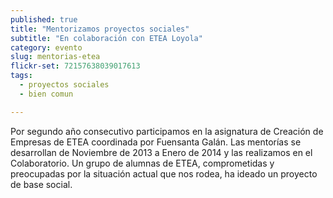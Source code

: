 ```yaml
---
published: true
title: "Mentorizamos proyectos sociales"
subtitle: "En colaboración con ETEA Loyola"
category: evento
slug: mentorias-etea
flickr-set: 72157638039017613
tags: 
  - proyectos sociales
  - bien comun

---
```


Por segundo año consecutivo participamos en la asignatura de Creación de Empresas de ETEA coordinada por Fuensanta Galán. 
Las mentorías se desarrollan de Noviembre de 2013 a Enero de 2014 y las realizamos en el Colaboratorio. Un grupo de alumnas de ETEA, comprometidas y preocupadas por la situación actual que nos rodea, ha ideado un proyecto de base social.
